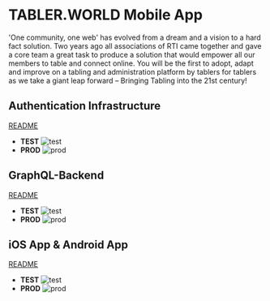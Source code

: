 # TABLER.WORLD Mobile App

'One community, one web' has evolved from a dream and a vision to a hard fact solution. Two years ago all associations of RTI came together and gave a core team a great task to produce a solution that would empower all our members to table and connect online. You will be the first to adopt, adapt and improve on a tabling and administration platform by tablers for tablers as we take a giant leap forward – Bringing Tabling into the 21st century!

## Authentication Infrastructure

[README](Authentication/README.md)

- **TEST** ![test](https://tabler-world.vsrm.visualstudio.com/_apis/public/Release/badge/a746efd2-3499-4212-b0dc-32647f2c9245/6/29)
- **PROD** ![prod](https://tabler-world.vsrm.visualstudio.com/_apis/public/Release/badge/a746efd2-3499-4212-b0dc-32647f2c9245/6/56)

## GraphQL-Backend

[README](Backend/README.md)
- **TEST** ![test](https://tabler-world.vsrm.visualstudio.com/_apis/public/Release/badge/a746efd2-3499-4212-b0dc-32647f2c9245/5/27)
- **PROD** ![prod](https://tabler-world.vsrm.visualstudio.com/_apis/public/Release/badge/a746efd2-3499-4212-b0dc-32647f2c9245/5/66)

## iOS App & Android App

[README](App/README.md)

- **TEST** ![test](https://tabler-world.vsrm.visualstudio.com/_apis/public/Release/badge/a746efd2-3499-4212-b0dc-32647f2c9245/10/59)
- **PROD** ![prod](https://tabler-world.vsrm.visualstudio.com/_apis/public/Release/badge/a746efd2-3499-4212-b0dc-32647f2c9245/11/63)

